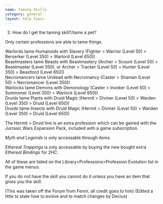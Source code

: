 ```yaml
---
name: Taming Skills
category: general
layout: help_topic
---
```

2) How do I get the taming skill?/tame a pet?  
  
Only certain professions are able to tame things.  
  
Warlords tame Humanoids with Slavery (Fighter > Warrior (Level 50) > Berserker (Level 350) > Warlord (Level 650))  
Beastmasters tame Beasts with Beastmastery (Archer > Scount (Level 50) > Beastmaster (Level 350), or Archer > Tracker (Level 50) > Hunter (Level 350) > Beastlord (Level 650))  
Necromancers tame Undead with Necromancy (Caster > Shaman (Level 50) > Necromancer (Level 350))  
Warlocks tame Demons with Demonology (Caster > Invoker (Level 50) > Summoner (Level 350) > Warlock (Level 650))  
Druids tame Plants with Druid Magic (Hermit > Diviner (Level 50) > Warden (Level 350) > Druid (Level 650))  
Druids tame Insects with Druid Magic (Hermit > Diviner (Level 50) > Warden (Level 350) > Druid (Level 650))

The Hermit > Druid line is an extra profession which can be gained with the Jurrasic Wars Expansion Pack, included with a game subscription.

_Myth and Legends_ is only accessable through items.

_Ethereal Trappings_ is only accessable by buying the new bought extra _Ethereal Bindings_ for 2HC.

  
All of these are listed on the Library>Professions>Profession Evolution list in the game menus.  
  
If you do not have the skill you cannot do it unless you have an item that gives you the skill.

(This was taken off the Forum from Fenrir, all credit goes to him) (Edited a little to state how to evolve and to match changes by Decius)